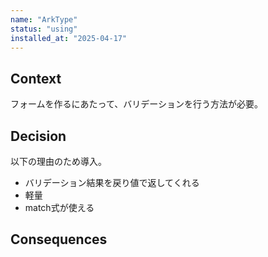 ```yaml
---
name: "ArkType"
status: "using"
installed_at: "2025-04-17"
---
```


## Context

フォームを作るにあたって、バリデーションを行う方法が必要。

## Decision

以下の理由のため導入。

- バリデーション結果を戻り値で返してくれる
- 軽量
- match式が使える

## Consequences
